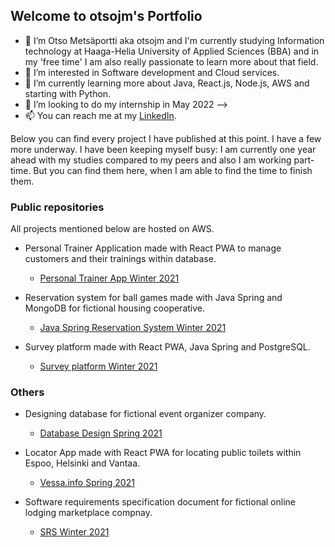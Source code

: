 ## Welcome to otsojm's Portfolio

- 👋 I’m Otso Metsäportti aka otsojm and I'm currently studying Information technology at Haaga-Helia University of Applied Sciences (BBA) and 
      in my 'free time' I am also really passionate to learn more about that field.
- 👀 I’m interested in Software development and Cloud services.
- 🌱 I’m currently learning more about Java, React.js, Node.js, AWS and starting with Python.
- 💞️ I’m looking to do my internship in May 2022 -->
- 📫 You can reach me at my [LinkedIn](https://fi.linkedin.com/in/otso-metsaportti).

Below you can find every project I have published at this point. I have a few more underway. I have been keeping myself busy: I am currently one year ahead with my studies compared to my peers and also I am working part-time. But you can find them here, when I am able to find the time to finish them.


### Public repositories

All projects mentioned below are hosted on AWS.

- Personal Trainer Application made with React PWA to manage customers and their trainings within database.
  - [Personal Trainer App Winter 2021](https://github.com/otsojm/HH_React_PersonalTrainer)

- Reservation system for ball games made with Java Spring and MongoDB for fictional housing cooperative.
  - [Java Spring Reservation System Winter 2021](https://github.com/otsojm/HH_JavaSpring_ResSystem)

- Survey platform made with React PWA, Java Spring and PostgreSQL.
  - [Survey platform Winter 2021](https://github.com/otsojm/surveyplatform_frontend)   

### Others

- Designing database for fictional event organizer company.
  - [Database Design Spring 2021](https://otsojm.github.io/otsojm-Portfolio/DatabaseDesign_Spring2021.pdf)

- Locator App made with React PWA for locating public toilets within Espoo, Helsinki and Vantaa.
  - [Vessa.info Spring 2021](https://vessa.info)

- Software requirements specification document for fictional online lodging marketplace compnay.
  - [SRS Winter 2021](https://otsojm.github.io/otsojm-Portfolio/SRS_Winter2021.pdf)
